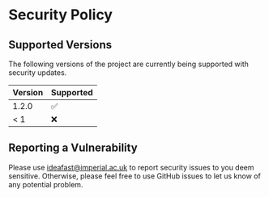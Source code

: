 # Security Policy

## Supported Versions

The following versions of the project are
currently being supported with security updates.

| Version | Supported          |
| ------- | ------------------ |
| 1.2.0   | :white_check_mark: |
| < 1     | :x:                |

## Reporting a Vulnerability

Please use ideafast@imperial.ac.uk to report security issues to you deem sensitive.
Otherwise, please feel free to use GitHub issues to let us know of any potential problem.
